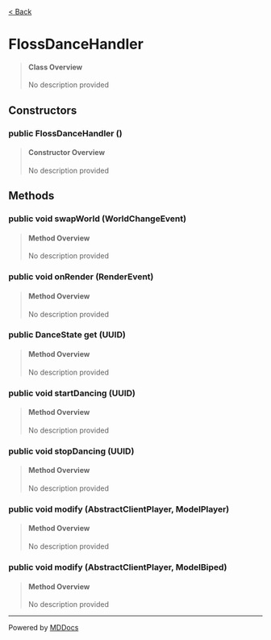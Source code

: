 [< Back](../README.md)
# FlossDanceHandler #
>#### Class Overview ####
>No description provided
## Constructors ##
### public FlossDanceHandler () ###
>#### Constructor Overview ####
>No description provided
>
## Methods ##
### public void swapWorld (WorldChangeEvent) ###
>#### Method Overview ####
>No description provided
>
### public void onRender (RenderEvent) ###
>#### Method Overview ####
>No description provided
>
### public DanceState get (UUID) ###
>#### Method Overview ####
>No description provided
>
### public void startDancing (UUID) ###
>#### Method Overview ####
>No description provided
>
### public void stopDancing (UUID) ###
>#### Method Overview ####
>No description provided
>
### public void modify (AbstractClientPlayer, ModelPlayer) ###
>#### Method Overview ####
>No description provided
>
### public void modify (AbstractClientPlayer, ModelBiped) ###
>#### Method Overview ####
>No description provided
>

---
Powered by [MDDocs](https://github.com/VRCube/MDDocs)